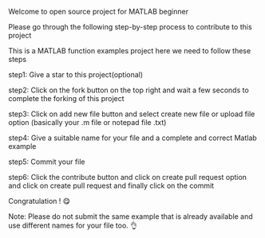 Welcome to open source project for MATLAB beginner

Please go through the following step-by-step process to contribute to this project

This is a MATLAB function examples project here we need to follow these steps

step1: Give a star to this project(optional)

step2: Click on the fork button on the top right and wait a few seconds to complete the forking of this project

step3: Click on add new file button and select create new file or upload file option (basically your .m file or notepad file .txt)

step4: Give a suitable name for your file and a complete and correct Matlab example

step5: Commit your file

step6: Click the contribute button and click on create pull request option and click on create pull request and finally click on the commit

Congratulation ! 😋

Note: Please do not submit the same example that is already available and use different names for your file too. 👌
